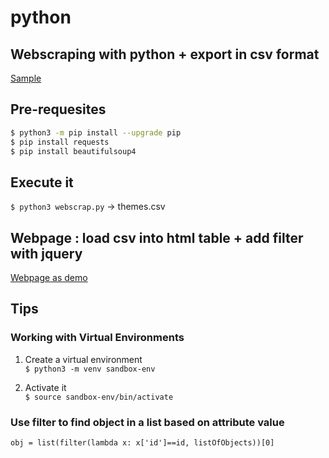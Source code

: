 # python

## Webscraping with python + export in csv format

[Sample](https://github.com/dgucc/python/blob/main/webscrap.py)

## Pre-requesites
```bash
$ python3 -m pip install --upgrade pip
$ pip install requests  
$ pip install beautifulsoup4  
```
## Execute it
`$ python3 webscrap.py` 
&rarr; themes.csv  

## Webpage : load csv into html table + add filter with jquery

[Webpage as demo](https://github.com/dgucc/python/blob/main/index.html)  

## Tips

### Working with Virtual Environments  

1. Create a virtual environment  
`$ python3 -m venv sandbox-env`  

2. Activate it  
`$ source sandbox-env/bin/activate`  


### Use filter to find object in a list based on attribute value  
`obj = list(filter(lambda x: x['id']==id, listOfObjects))[0]`
